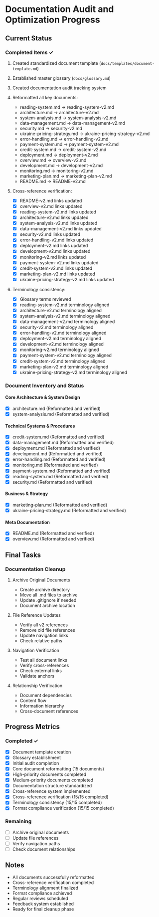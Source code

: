 # Documentation Audit and Optimization Progress

## Current Status

### Completed Items ✓
1. Created standardized document template (`docs/templates/document-template.md`)
2. Established master glossary (`docs/glossary.md`)
3. Created documentation audit tracking system
4. Reformatted all key documents:
   - reading-system.md → reading-system-v2.md
   - architecture.md → architecture-v2.md
   - system-analysis.md → system-analysis-v2.md
   - data-management.md → data-management-v2.md
   - security.md → security-v2.md
   - ukraine-pricing-strategy.md → ukraine-pricing-strategy-v2.md
   - error-handling.md → error-handling-v2.md
   - payment-system.md → payment-system-v2.md
   - credit-system.md → credit-system-v2.md
   - deployment.md → deployment-v2.md
   - overview.md → overview-v2.md
   - development.md → development-v2.md
   - monitoring.md → monitoring-v2.md
   - marketing-plan.md → marketing-plan-v2.md
   - README.md → README-v2.md

5. Cross-reference verification:
   - [x] README-v2.md links updated
   - [x] overview-v2.md links updated
   - [x] reading-system-v2.md links updated
   - [x] architecture-v2.md links updated
   - [x] system-analysis-v2.md links updated
   - [x] data-management-v2.md links updated
   - [x] security-v2.md links updated
   - [x] error-handling-v2.md links updated
   - [x] deployment-v2.md links updated
   - [x] development-v2.md links updated
   - [x] monitoring-v2.md links updated
   - [x] payment-system-v2.md links updated
   - [x] credit-system-v2.md links updated
   - [x] marketing-plan-v2.md links updated
   - [x] ukraine-pricing-strategy-v2.md links updated

6. Terminology consistency:
   - [x] Glossary terms reviewed
   - [x] reading-system-v2.md terminology aligned
   - [x] architecture-v2.md terminology aligned
   - [x] system-analysis-v2.md terminology aligned
   - [x] data-management-v2.md terminology aligned
   - [x] security-v2.md terminology aligned
   - [x] error-handling-v2.md terminology aligned
   - [x] deployment-v2.md terminology aligned
   - [x] development-v2.md terminology aligned
   - [x] monitoring-v2.md terminology aligned
   - [x] payment-system-v2.md terminology aligned
   - [x] credit-system-v2.md terminology aligned
   - [x] marketing-plan-v2.md terminology aligned
   - [x] ukraine-pricing-strategy-v2.md terminology aligned

### Document Inventory and Status

#### Core Architecture & System Design
- [x] architecture.md (Reformatted and verified)
- [x] system-analysis.md (Reformatted and verified)

#### Technical Systems & Procedures
- [x] credit-system.md (Reformatted and verified)
- [x] data-management.md (Reformatted and verified)
- [x] deployment.md (Reformatted and verified)
- [x] development.md (Reformatted and verified)
- [x] error-handling.md (Reformatted and verified)
- [x] monitoring.md (Reformatted and verified)
- [x] payment-system.md (Reformatted and verified)
- [x] reading-system.md (Reformatted and verified)
- [x] security.md (Reformatted and verified)

#### Business & Strategy
- [x] marketing-plan.md (Reformatted and verified)
- [x] ukraine-pricing-strategy.md (Reformatted and verified)

#### Meta Documentation
- [x] README.md (Reformatted and verified)
- [x] overview.md (Reformatted and verified)

## Final Tasks

### Documentation Cleanup
1. Archive Original Documents
   - Create archive directory
   - Move all .md files to archive
   - Update .gitignore if needed
   - Document archive location

2. File Reference Updates
   - Verify all v2 references
   - Remove old file references
   - Update navigation links
   - Check relative paths

3. Navigation Verification
   - Test all document links
   - Verify cross-references
   - Check external links
   - Validate anchors

4. Relationship Verification
   - Document dependencies
   - Content flow
   - Information hierarchy
   - Cross-document references

## Progress Metrics

### Completed ✓
- [x] Document template creation
- [x] Glossary establishment
- [x] Initial audit completion
- [x] Core document reformatting (15 documents)
- [x] High-priority documents completed
- [x] Medium-priority documents completed
- [x] Documentation structure standardized
- [x] Cross-reference system implemented
- [x] Cross-reference verification (15/15 completed)
- [x] Terminology consistency (15/15 completed)
- [x] Format compliance verification (15/15 completed)

### Remaining
- [ ] Archive original documents
- [ ] Update file references
- [ ] Verify navigation paths
- [ ] Check document relationships

## Notes
- All documents successfully reformatted
- Cross-reference verification completed
- Terminology alignment finalized
- Format compliance achieved
- Regular reviews scheduled
- Feedback system established
- Ready for final cleanup phase